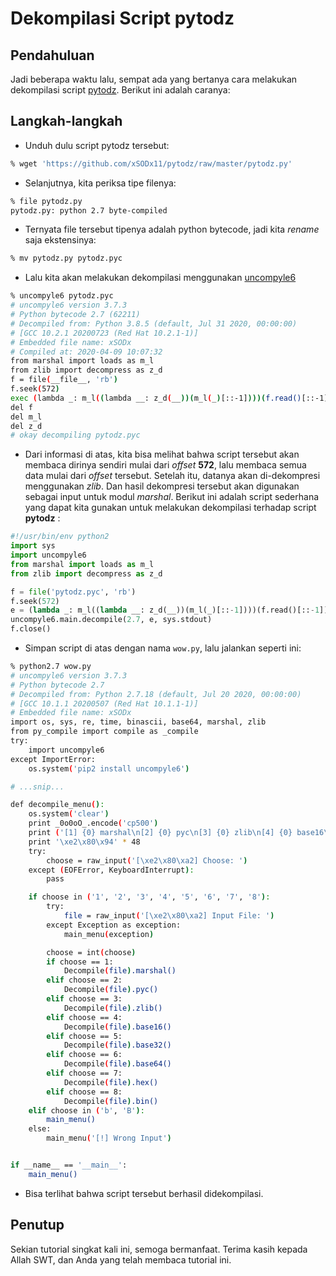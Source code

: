 # Dekompilasi Script pytodz


## Pendahuluan

Jadi beberapa waktu lalu, sempat ada yang bertanya cara melakukan dekompilasi script [pytodz](https://github.com/xSODx11/pytodz). Berikut ini adalah caranya:

## Langkah-langkah

* Unduh dulu script pytodz tersebut:

```bash
% wget 'https://github.com/xSODx11/pytodz/raw/master/pytodz.py'
```

* Selanjutnya, kita periksa tipe filenya:

```bash
% file pytodz.py
pytodz.py: python 2.7 byte-compiled
```

* Ternyata file tersebut tipenya adalah python bytecode, jadi kita _rename_ saja ekstensinya:

```bash
% mv pytodz.py pytodz.pyc
```

* Lalu kita akan melakukan dekompilasi menggunakan [uncompyle6](https://pypi.org/project/uncompyle6/)

```bash
% uncompyle6 pytodz.pyc
# uncompyle6 version 3.7.3
# Python bytecode 2.7 (62211)
# Decompiled from: Python 3.8.5 (default, Jul 31 2020, 00:00:00)
# [GCC 10.2.1 20200723 (Red Hat 10.2.1-1)]
# Embedded file name: xSODx
# Compiled at: 2020-04-09 10:07:32
from marshal import loads as m_l
from zlib import decompress as z_d
f = file(__file__, 'rb')
f.seek(572)
exec (lambda _: m_l((lambda __: z_d(__))(m_l(_)[::-1])))(f.read()[::-1])
del f
del m_l
del z_d
# okay decompiling pytodz.pyc
```

* Dari informasi di atas, kita bisa melihat bahwa script tersebut akan membaca dirinya sendiri mulai dari _offset_ **572**, lalu membaca semua data mulai dari _offset_ tersebut. Setelah itu, datanya akan di-dekompresi menggunakan _zlib_. Dan hasil dekompresi tersebut akan digunakan sebagai input untuk modul _marshal_. Berikut ini adalah script sederhana yang dapat kita gunakan untuk melakukan dekompilasi terhadap script **pytodz** :

```python
#!/usr/bin/env python2
import sys
import uncompyle6
from marshal import loads as m_l
from zlib import decompress as z_d

f = file('pytodz.pyc', 'rb')
f.seek(572)
e = (lambda _: m_l((lambda __: z_d(__))(m_l(_)[::-1])))(f.read()[::-1])
uncompyle6.main.decompile(2.7, e, sys.stdout)
f.close()
```

* Simpan script di atas dengan nama `wow.py`, lalu jalankan seperti ini:

```bash
% python2.7 wow.py
# uncompyle6 version 3.7.3
# Python bytecode 2.7
# Decompiled from: Python 2.7.18 (default, Jul 20 2020, 00:00:00)
# [GCC 10.1.1 20200507 (Red Hat 10.1.1-1)]
# Embedded file name: xSODx
import os, sys, re, time, binascii, base64, marshal, zlib
from py_compile import compile as _compile
try:
    import uncompyle6
except ImportError:
    os.system('pip2 install uncompyle6')

# ...snip...

def decompile_menu():
    os.system('clear')
    print _0o0oO_.encode('cp500')
    print ('[1] {0} marshal\n[2] {0} pyc\n[3] {0} zlib\n[4] {0} base16\n[5] {0} base32\n[6] {0} base64\n[7] {0} hex\n[8] {0} bin\n[B] Back').format('Decompile')
    print '\xe2\x80\x94' * 48
    try:
        choose = raw_input('[\xe2\x80\xa2] Choose: ')
    except (EOFError, KeyboardInterrupt):
        pass

    if choose in ('1', '2', '3', '4', '5', '6', '7', '8'):
        try:
            file = raw_input('[\xe2\x80\xa2] Input File: ')
        except Exception as exception:
            main_menu(exception)

        choose = int(choose)
        if choose == 1:
            Decompile(file).marshal()
        elif choose == 2:
            Decompile(file).pyc()
        elif choose == 3:
            Decompile(file).zlib()
        elif choose == 4:
            Decompile(file).base16()
        elif choose == 5:
            Decompile(file).base32()
        elif choose == 6:
            Decompile(file).base64()
        elif choose == 7:
            Decompile(file).hex()
        elif choose == 8:
            Decompile(file).bin()
    elif choose in ('b', 'B'):
        main_menu()
    else:
        main_menu('[!] Wrong Input')


if __name__ == '__main__':
    main_menu()
```

* Bisa terlihat bahwa script tersebut berhasil didekompilasi.

## Penutup

Sekian tutorial singkat kali ini, semoga bermanfaat. Terima kasih kepada Allah SWT, dan Anda yang telah membaca tutorial ini.
